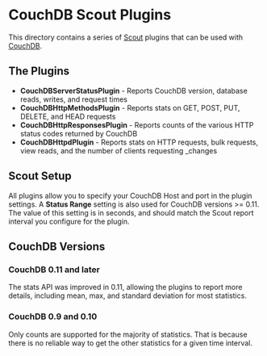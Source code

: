 # CouchDB Scout Plugins

This directory contains a series of [Scout](http://scoutapp.com) plugins that can be used with [CouchDB](http://couchdb.apache.org/).

## The Plugins

* **CouchDBServerStatusPlugin** - Reports CouchDB version, database reads, writes, and request times
* **CouchDBHttpMethodsPlugin** - Reports stats on GET, POST, PUT, DELETE, and HEAD requests
* **CouchDBHttpResponsesPlugin** - Reports counts of the various HTTP status codes returned by CouchDB
* **CouchDBHttpdPlugin** - Reports stats on HTTP requests, bulk requests, view reads, and the number of clients requesting _changes

## Scout Setup
All plugins allow you to specify your CouchDB Host and port in the plugin settings.  A **Status Range** setting is also used for CouchDB versions >= 0.11.
The value of this setting is in seconds, and should match the Scout report interval you configure for the plugin.

## CouchDB Versions

### CouchDB 0.11 and later
The stats API was improved in 0.11, allowing the plugins to report more details, including mean, max, and standard deviation for most statistics.
 
### CouchDB 0.9 and 0.10
Only counts are supported for the majority of statistics.  That is because there is no reliable way to get the other statistics for a given time interval.

